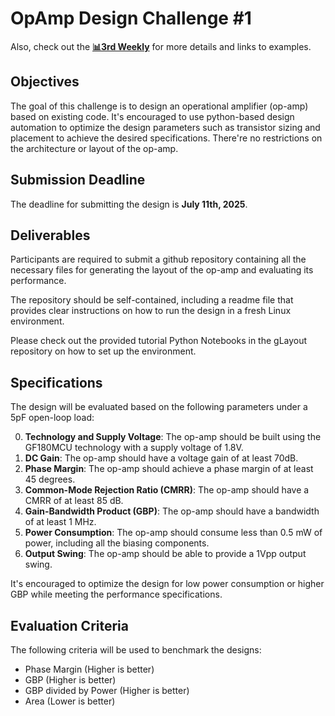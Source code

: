 # OpAmp Design Challenge #1

Also, check out the [**📊3rd Weekly**](https://docs.google.com/presentation/d/e/2PACX-1vQwOCDO72NBn09BWiQVFil2mFRwZ__72UmFIUbe2BdGgr498ldONym0g9bURT5FMA/pub?slide=id.g369dd00d293_0_491) for more details and links to examples.

## Objectives

The goal of this challenge is to design an operational amplifier (op-amp) based on existing code. It's encouraged to use python-based design automation to optimize the design parameters such as transistor sizing and placement to achieve the desired specifications. There're no restrictions on the architecture or layout of the op-amp.

## Submission Deadline

The deadline for submitting the design is **July 11th, 2025**.

## Deliverables

Participants are required to submit a github repository containing all the necessary files for generating the layout of the op-amp and evaluating its performance.

The repository should be self-contained, including a readme file that provides clear instructions on how to run the design in a fresh Linux environment.

Please check out the provided tutorial Python Notebooks in the gLayout repository on how to set up the environment.

## Specifications

The design will be evaluated based on the following parameters under a 5pF open-loop load:

0. **Technology and Supply Voltage**: The op-amp should be built using the GF180MCU technology with a supply voltage of 1.8V.
1. **DC Gain**: The op-amp should have a voltage gain of at least 70dB.
2. **Phase Margin**: The op-amp should achieve a phase margin of at least 45 degrees.
3. **Common-Mode Rejection Ratio (CMRR)**: The op-amp should have a CMRR of at least 85 dB.
4. **Gain-Bandwidth Product (GBP)**: The op-amp should have a bandwidth of at least 1 MHz.
5. **Power Consumption**: The op-amp should consume less than 0.5 mW of power, including all the biasing components.
6. **Output Swing**: The op-amp should be able to provide a 1Vpp output swing.

It's encouraged to optimize the design for low power consumption or higher GBP while meeting the performance specifications.

## Evaluation Criteria

The following criteria will be used to benchmark the designs:

- Phase Margin (Higher is better)
- GBP (Higher is better)
- GBP divided by Power (Higher is better)
- Area (Lower is better)
